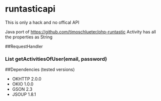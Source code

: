 runtasticapi
============
This is only a hack and no offical API

Java port of https://github.com/timoschlueter/php-runtastic
Activity has all the properties as String

##RequestHandler 

### List<Activity> getActivitiesOfUser(email, password)




##Dependencies
(tested versions)
* OKHTTP 2.0.0
* OKIO 1.0.0
* GSON 2.3
* JSOUP 1.8.1	
